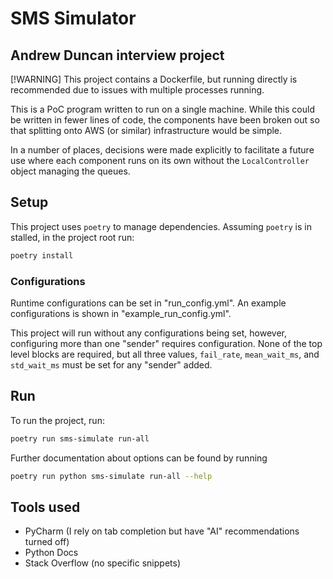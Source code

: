 # SMS Simulator

## Andrew Duncan interview project

[!WARNING]
This project contains a Dockerfile, but running directly is recommended due to issues with multiple processes running.

This is a PoC program written to run on a single machine. While this could be written in fewer lines of code, the components have been broken out so that splitting onto AWS (or similar) infrastructure would be simple.

In a number of places, decisions were made explicitly to facilitate a future use where each component runs on its own without the `LocalController` object managing the queues.

## Setup

This project uses `poetry` to manage dependencies. Assuming `poetry` is in stalled, in the project root run:

```bash
poetry install
```

### Configurations

Runtime configurations can be set in "run_config.yml". An example configurations is shown in "example_run_config.yml".

This project will run without any configurations being set, however, configuring more than one "sender" requires configuration. None of the top level blocks are required, but all three values, `fail_rate`, `mean_wait_ms`, and `std_wait_ms` must be set for any "sender" added.

## Run

To run the project, run:

```bash
poetry run sms-simulate run-all
```

Further documentation about options can be found by running

```bash
poetry run python sms-simulate run-all --help
```

## Tools used

- PyCharm (I rely on tab completion but have "AI" recommendations turned off)
- Python Docs
- Stack Overflow (no specific snippets)

